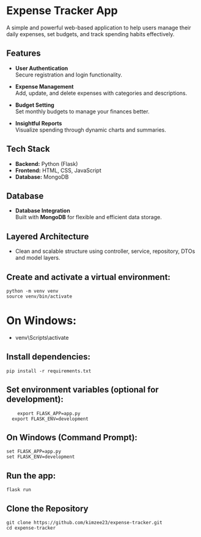 #  Expense Tracker App

A simple and powerful web-based application to help users manage their daily expenses, set budgets, and track spending habits effectively.

## Features

-  **User Authentication**  
  Secure registration and login functionality.

-  **Expense Management**  
  Add, update, and delete expenses with categories and descriptions.

-  **Budget Setting**  
  Set monthly budgets to manage your finances better.

-  **Insightful Reports**  
  Visualize spending through dynamic charts and summaries.

##  Tech Stack

- **Backend:** Python (Flask)
- **Frontend:** HTML, CSS, JavaScript
- **Database:** MongoDB
  
## Database

-	 **Database Integration**  
  Built with **MongoDB** for flexible and efficient data storage.

##	**Layered Architecture**  

  -	Clean and scalable structure using controller, service, repository, DTOs and model layers.

##	 Create and activate a virtual environment:
```run
python -m venv venv
source venv/bin/activate   
```
# On Windows: 
-	venv\Scripts\activate
  
##	Install dependencies:
```
pip install -r requirements.txt
 ``` 
##	Set environment variables (optional for development):
```
	export FLASK_APP=app.py
  export FLASK_ENV=development
```
##	On Windows (Command Prompt):
```
set FLASK_APP=app.py
set FLASK_ENV=development
```
##	Run the app:
```
flask run
```
## Clone the Repository

```git clone
git clone https://github.com/kimzee23/expense-tracker.git
cd expense-tracker
    


